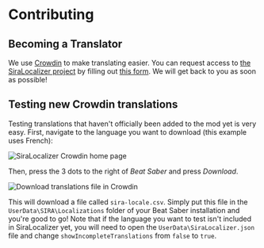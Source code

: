 # Contributing
## Becoming a Translator
We use [Crowdin](https://crowdin.com/) to make translating easier. You can request access to [the SiraLocalizer project](https://crowdin.com/project/siralocalizer) by filling out [this form](https://docs.google.com/forms/d/e/1FAIpQLSfk7z1EGqS2zl1jSomigSntvxQH0pTTKsxDlrpd9c53jKNpwA/viewform). We will get back to you as soon as possible!

## Testing new Crowdin translations
Testing translations that haven't officially been added to the mod yet is very easy. First, navigate to the language you want to download (this example uses French):

![SiraLocalizer Crowdin home page](https://i.imgur.com/JRaBEeN.png)

Then, press the 3 dots to the right of *Beat Saber* and press *Download*.

![Download translations file in Crowdin](https://i.imgur.com/d9hJMwk.png)

This will download a file called `sira-locale.csv`. Simply put this file in the `UserData\SIRA\Localizations` folder of your Beat Saber installation and you're good to go! Note that if the language you want to test isn't included in SiraLocalizer yet, you will need to open the `UserData\SiraLocalizer.json` file and change `showIncompleteTranslations` from `false` to `true`.
